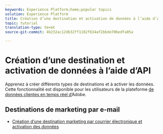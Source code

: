 ```yaml
---
keywords: Experience Platform;home;popular topics
solution: Experience Platform
title: Création d’une destination et activation de données à l’aide d’API
topic: tutorial
translation-type: tm+mt
source-git-commit: 4b232ac12db32ff1102f634af2bbde706edfa05a

---
```



# Création d’une destination et activation de données à l’aide d’API

Apprenez à créer différents types de destinations et à activer les données. Cette fonctionnalité est disponible pour les utilisateurs de la plateforme [de données clientes en temps réel d’](https://docs.adobe.com/content/help/en/experience-platform/rtcdp/overview.html)Adobe.

## Destinations de marketing par e-mail

* [Création d’une destination marketing par courrier électronique et activation des données](email-marketing-api.md)